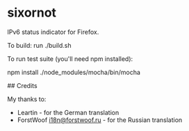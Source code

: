 sixornot
========

IPv6 status indicator for Firefox.


To build: run ./build.sh


To run test suite (you'll need npm installed):

npm install
./node_modules/mocha/bin/mocha


## Credits

My thanks to:

 * Leartin - for the German translation
 * ForstWoof <i18n@forstwoof.ru> - for the Russian translation

